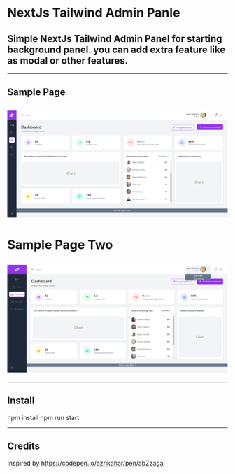 # NextJs Tailwind Admin Panle

## Simple NextJs Tailwind Admin Panel for starting background panel. you can add extra feature like as modal or other features.

---

## Sample Page

## ![This is a alt text.](/public/01.png)

# Sample Page Two

## ![This is a alt text.](/public/02.png)

---

## Install

npm install
npm run start

---

## Credits

Inspired by https://codepen.io/azrikahar/pen/abZzaga
